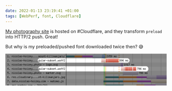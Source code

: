 ```yaml
---
date: 2022-01-13 23:19:41 +01:00
tags: [WebPerf, font, Cloudflare]
---
```


[My photography site](https://nicolas-hoizey.photo) is hosted on #Cloudflare, and they transform `preload` into HTTP/2 push. Great!

But why is my preloaded/pushed font downloaded twice then? 😅

![The same font loaded twice](font-push-download-twice.png)
